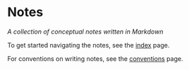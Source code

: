 # Notes

_A collection of conceptual notes written in Markdown_

To get started navigating the notes, see the [index](notes/index.md) page.

For conventions on writing notes, see the [conventions](notes/conventions.md) page.
